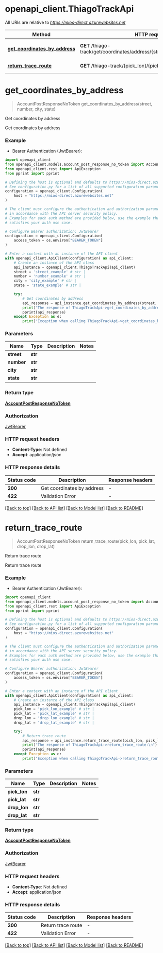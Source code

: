 # openapi_client.ThiagoTrackApi

All URIs are relative to *https://mios-direct.azurewebsites.net*

Method | HTTP request | Description
------------- | ------------- | -------------
[**get_coordinates_by_address**](ThiagoTrackApi.md#get_coordinates_by_address) | **GET** /thiago-track/get/coordinates/address/{street}/{number}/{city}/{state} | Get coordinates by address
[**return_trace_route**](ThiagoTrackApi.md#return_trace_route) | **GET** /thiago-track/{pick_lon}/{pick_lat}/{drop_lon}/{drop_lat} | Return trace route


# **get_coordinates_by_address**
> AccountPostResponseNoToken get_coordinates_by_address(street, number, city, state)

Get coordinates by address

Get coordinates by address

### Example

* Bearer Authentication (JwtBearer):

```python
import openapi_client
from openapi_client.models.account_post_response_no_token import AccountPostResponseNoToken
from openapi_client.rest import ApiException
from pprint import pprint

# Defining the host is optional and defaults to https://mios-direct.azurewebsites.net
# See configuration.py for a list of all supported configuration parameters.
configuration = openapi_client.Configuration(
    host = "https://mios-direct.azurewebsites.net"
)

# The client must configure the authentication and authorization parameters
# in accordance with the API server security policy.
# Examples for each auth method are provided below, use the example that
# satisfies your auth use case.

# Configure Bearer authorization: JwtBearer
configuration = openapi_client.Configuration(
    access_token = os.environ["BEARER_TOKEN"]
)

# Enter a context with an instance of the API client
with openapi_client.ApiClient(configuration) as api_client:
    # Create an instance of the API class
    api_instance = openapi_client.ThiagoTrackApi(api_client)
    street = 'street_example' # str | 
    number = 'number_example' # str | 
    city = 'city_example' # str | 
    state = 'state_example' # str | 

    try:
        # Get coordinates by address
        api_response = api_instance.get_coordinates_by_address(street, number, city, state)
        print("The response of ThiagoTrackApi->get_coordinates_by_address:\n")
        pprint(api_response)
    except Exception as e:
        print("Exception when calling ThiagoTrackApi->get_coordinates_by_address: %s\n" % e)
```



### Parameters


Name | Type | Description  | Notes
------------- | ------------- | ------------- | -------------
 **street** | **str**|  | 
 **number** | **str**|  | 
 **city** | **str**|  | 
 **state** | **str**|  | 

### Return type

[**AccountPostResponseNoToken**](AccountPostResponseNoToken.md)

### Authorization

[JwtBearer](../README.md#JwtBearer)

### HTTP request headers

 - **Content-Type**: Not defined
 - **Accept**: application/json

### HTTP response details

| Status code | Description | Response headers |
|-------------|-------------|------------------|
**200** | Get coordinates by address |  -  |
**422** | Validation Error |  -  |

[[Back to top]](#) [[Back to API list]](../README.md#documentation-for-api-endpoints) [[Back to Model list]](../README.md#documentation-for-models) [[Back to README]](../README.md)

# **return_trace_route**
> AccountPostResponseNoToken return_trace_route(pick_lon, pick_lat, drop_lon, drop_lat)

Return trace route

Return trace route

### Example

* Bearer Authentication (JwtBearer):

```python
import openapi_client
from openapi_client.models.account_post_response_no_token import AccountPostResponseNoToken
from openapi_client.rest import ApiException
from pprint import pprint

# Defining the host is optional and defaults to https://mios-direct.azurewebsites.net
# See configuration.py for a list of all supported configuration parameters.
configuration = openapi_client.Configuration(
    host = "https://mios-direct.azurewebsites.net"
)

# The client must configure the authentication and authorization parameters
# in accordance with the API server security policy.
# Examples for each auth method are provided below, use the example that
# satisfies your auth use case.

# Configure Bearer authorization: JwtBearer
configuration = openapi_client.Configuration(
    access_token = os.environ["BEARER_TOKEN"]
)

# Enter a context with an instance of the API client
with openapi_client.ApiClient(configuration) as api_client:
    # Create an instance of the API class
    api_instance = openapi_client.ThiagoTrackApi(api_client)
    pick_lon = 'pick_lon_example' # str | 
    pick_lat = 'pick_lat_example' # str | 
    drop_lon = 'drop_lon_example' # str | 
    drop_lat = 'drop_lat_example' # str | 

    try:
        # Return trace route
        api_response = api_instance.return_trace_route(pick_lon, pick_lat, drop_lon, drop_lat)
        print("The response of ThiagoTrackApi->return_trace_route:\n")
        pprint(api_response)
    except Exception as e:
        print("Exception when calling ThiagoTrackApi->return_trace_route: %s\n" % e)
```



### Parameters


Name | Type | Description  | Notes
------------- | ------------- | ------------- | -------------
 **pick_lon** | **str**|  | 
 **pick_lat** | **str**|  | 
 **drop_lon** | **str**|  | 
 **drop_lat** | **str**|  | 

### Return type

[**AccountPostResponseNoToken**](AccountPostResponseNoToken.md)

### Authorization

[JwtBearer](../README.md#JwtBearer)

### HTTP request headers

 - **Content-Type**: Not defined
 - **Accept**: application/json

### HTTP response details

| Status code | Description | Response headers |
|-------------|-------------|------------------|
**200** | Return trace route |  -  |
**422** | Validation Error |  -  |

[[Back to top]](#) [[Back to API list]](../README.md#documentation-for-api-endpoints) [[Back to Model list]](../README.md#documentation-for-models) [[Back to README]](../README.md)

